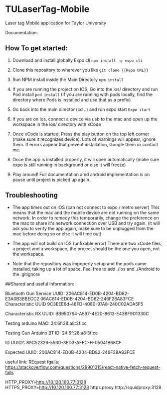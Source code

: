 # TULaserTag-Mobile
Laser tag Mobile application for Taylor University

Documentation:

## How To get started:
1. Download and install globally Expo cli
`npm install -g expo cli`

2. Clone this repository to wherever you like
`git clone {{Repo URL}} `

3. Run NPM install inside the Main Directory
`npm install`

4. If you are running the project on IOS, Go into the ios/ directory and run Pod install
`pod install`
(If you are running with pods locally, find the directory where Pods is installed and use that as a prefix)

5. Go back into the main director (cd ..) and run expo start
`Expo start`

6. If you are on Ios, connect a device via usb to the mac and open up the workspace in the ios/ directory with xCode

7. Once xCode is started, Press the play button on the top left corner (make sure it recognizes device).
   Lots of warnings will appear, ignore them. If errors appear that prevent installation, Google them or contact me.
 
8. Once the app is installed properly, it will open automatically (make sure expo is still running in background or else it will freeze)

9. Play around! Full documentation amd android implementation is on pause until project is picked up again.

## Troubleshooting

- The app times out on IOS (can not connect to expo / metro server)
   This means that the mac and the mobile device are not running on the same network. In order to remedy this temporarily, change the preference on the mac to share it's network connection over USB and try again. (it will ask you to verify the app again, make sure to be unplugged from the mac before doing so or else it will time out)
   
 - The app will not build on IOS (unfixable error)
   There are two xCode files, a project and a workspace, the project should be the one you open, not the workspace.
 - Note that the repository was impoperly setup and the pods came installed, taking up a lot of space. Feel free to add ./Ios and ./Android to the .gitignore

##Shared and useful information:

Bluetooth Gun Service UUID: 
206AC814-ED0B-4204-BD82-E3A0B3BBECC2
06AC814-ED0B-4204-BD82-246F28A83FCE
Characteristic UUID
9C3EEE6d-48FD-4080-97A8-240C02ADA5F5

Characteristic RX UUID:
BB950764-A597-4E20-8613-E43BF9D1330C

Testing arduino MAC:
24:6f:28:a8:3f:cc

Testing Gun Arduino BT ID:
24:6f:28:a8:3f:ce

ID UUID?:
89C52326-593D-3FD3-AFEC-FF05041B68CF

Expected UUID:
206AC814-ED0B-4204-BD82-246F28A83FCE

useful link: REquest fgails:
https://stackoverflow.com/questions/29901315/react-native-fetch-request-fails

HTTP_PROXY=http://10.120.160.77:3128
HTTPS_PROXY=http://10.120.160.77:3128
https.proxy http://squidproxy:3128
